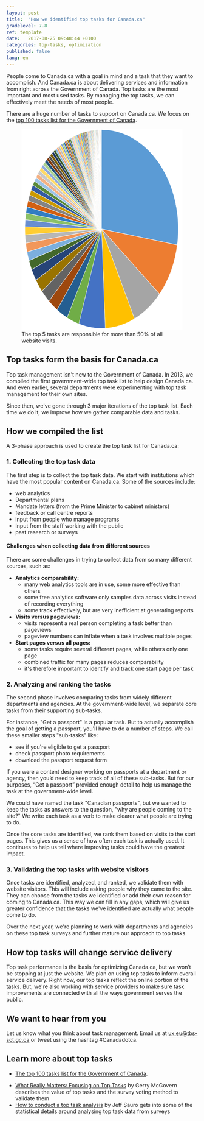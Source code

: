 ```yaml
---
layout: post
title:  "How we identified top tasks for Canada.ca"
gradelevel: 7.8
ref: template
date:   2017-08-25 09:48:44 +0100
categories: top-tasks, optimization
published: false
lang: en
---
```


<!-- Goals

* help understand why we're collecting top tasks
    * How does it make things better for people?
* what exactly are tasks? how are they different from services? what about the sub-tasks and offline tasks that are important?
* how do we manage canada.ca performance by what the user is trying to do?

-->

People come to Canada.ca with a goal in mind and a task that they want to accomplish. And Canada.ca is about delivering services and information from right across the Government of Canada. Top tasks are the most important and most used tasks. By managing the top tasks, we can effectively meet the needs of most people.

There are a huge number of tasks to support on Canada.ca. We focus on the [top 100 tasks list for the Government of Canada](https://canada-ca.github.io/pages/top-task-list-canada-ca.html).
<figure>
<img src="/images/top100piechart-548x528.png" width="548" height="528" alt="Pie chart showing one segment taking up one quarter, next 4 segments covering about half, and segments getting smaller till they blend into each other by the end. Data is from the top task list for Canada.ca">
<figcaption>
The top 5 tasks are responsible for more than 50% of all website visits.
</figcaption>
</figure>


## Top tasks form the basis for Canada.ca

Top task management isn't new to the Government of Canada. In 2013, we compiled the first government-wide top task list to help design Canada.ca. And even earlier, several departments were experimenting with top task management for their own sites.

Since then, we've gone through 3 major iterations of the top task list. Each time we do it, we improve how we gather comparable data and tasks.

## How we compiled the list

A 3-phase approach is used to create the top task list for Canada.ca:

### 1. Collecting the top task data

The first step is to collect the top task data. We start with institutions which have the most popular content on Canada.ca. Some of the sources include:

* web analytics 
* Departmental plans
* Mandate letters (from the Prime Minister to cabinet ministers)
* feedback or call centre reports
* input from people who manage programs
* Input from the staff working with the public
* past research or surveys

#### Challenges when collecting data from different sources

There are some challenges in trying to collect data from so many different sources, such as: 

* <b>Analytics comparability:</b> 
    * many web analytics tools are in use, some more effective than others
    * some free analytics software only samples data across visits instead of recording everything
    * some track effectively, but are very inefficient at generating reports
* <b>Visits versus pageviews:</b> 
    * visits represent a real person completing a task better than pageviews
    * pageview numbers can inflate when a task involves multiple pages
* <b>Start pages versus all pages:</b> 
    * some tasks require several different pages, while others only one page 
    * combined traffic for many pages reduces comparability
    * it's therefore important to identify and track one start page per task	

### 2. Analyzing and ranking the tasks

The second phase involves comparing tasks from widely different departments and agencies. At the government-wide level, we separate core tasks from their supporting sub-tasks.

For instance, "Get a passport" is a popular task. But to actually accomplish the goal of getting a passport, you'll have to do a number of steps. We call these smaller steps "sub-tasks" like:

* see if you're eligible to get a passport
* check passport photo requirements
* download the passport request form

If you were a content designer working on passports at a department or agency, then you’d need to keep track of all of these sub-tasks. But for our purposes, “Get a passport” provided enough detail to help us manage the task at the government-wide level.

We could have named the task "Canadian passports", but we wanted to keep the tasks as answers to the question, "why are people coming to the site?" We write each task as a verb to make clearer what people are trying to do.

Once the core tasks are identified, we rank them based on visits to the start pages. This gives us a sense of how often each task is actually used. It continues to help us tell where improving tasks could have the greatest impact.

### 3. Validating the top tasks with website visitors

Once tasks are identified, analyzed, and ranked, we validate them with website visitors. This will include asking people why they came to the site. They can choose from the tasks we identified or add their own reason for coming to Canada.ca. This way we can fill in any gaps, which will give us greater confidence that the tasks we've identified are actually what people come to do.

Over the next year, we're planning to work with departments and agencies on these top task surveys and further mature our approach to top tasks.

## How top tasks will change service delivery

Top task performance is the basis for optimizing Canada.ca, but we won’t be stopping at just the website. We plan on using top tasks to inform overall service delivery. Right now, our top tasks reflect the online portion of the tasks. But, we're also working with service providers to make sure task improvements are connected with all the ways government serves the public.

## We want to hear from you

Let us know what you think about task management. Email us at <ux.eu@tbs-sct.gc.ca> or tweet using the hashtag #Canadadotca.

## Learn more about top tasks

* [The top 100 tasks list for the Government of Canada](https://canada-ca.github.io/pages/top-task-list-canada-ca.html).
<!--
* For more on how we've been asking departments and agencies to think about and provide us comparable top task data, please read [How to identify top tasks]().
* [Making Canada.ca for Canadians]() tells about how we originally used the top 100 tasks in 2013 to design Canada.ca navigation
* [How we're optimizing top tasks on Canada.ca](https://canada-ca.github.io/category/2017/08/21/optimization-overview.html) shares more about how we're focusing now on improving specific top tasks on Canada.ca
-->
* [What Really Matters: Focusing on Top Tasks](https://alistapart.com/article/what-really-matters-focusing-on-top-tasks) by Gerry McGovern describes the value of top tasks and the survey voting method to validate them
* [How to conduct a top task analysis](https://measuringu.com/top-tasks/) by Jeff Sauro gets into some of the statistical details around analysing top task data from surveys
